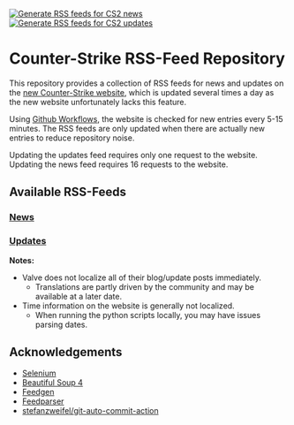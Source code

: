 [![Generate RSS feeds for CS2 news](https://github.com/acefrogge/CS2-RSS-Feed/actions/workflows/generate-news-feed.yaml/badge.svg)](https://github.com/acefrogge/CS2-RSS-Feed/actions/workflows/generate-news-feed.yaml) [![Generate RSS feeds for CS2 updates](https://github.com/acefrogge/CS2-RSS-Feed/actions/workflows/generate-updates-feed.yaml/badge.svg)](https://github.com/acefrogge/CS2-RSS-Feed/actions/workflows/generate-updates-feed.yaml)

# Counter-Strike RSS-Feed Repository
This repository provides a collection of RSS feeds for news and updates on the [new Counter-Strike website](https://counter-strike.net), which is updated several times a day as the new website unfortunately lacks this feature.  

Using [Github Workflows](https://docs.github.com/en/actions/using-workflows), the website is checked for new entries every 5-15 minutes. The RSS feeds are only updated when there are actually new entries to reduce repository noise.  

Updating the updates feed requires only one request to the website.  
Updating the news feed requires 16 requests to the website.  

## Available RSS-Feeds
### [News](https://raw.githubusercontent.com/acefrogge/CS-RSS-Feed/master/feeds/news-feed-en.xml)
### [Updates](https://raw.githubusercontent.com/acefrogge/CS-RSS-Feed/master/feeds/updates-feed-en.xml)

**Notes:**
- Valve does not localize all of their blog/update posts immediately.
  - Translations are partly driven by the community and may be available at a later date.
- Time information on the website is generally not localized.
  - When running the python scripts locally, you may have issues parsing dates.

## Acknowledgements
- [Selenium](https://github.com/SeleniumHQ/selenium)
- [Beautiful Soup 4](https://www.crummy.com/software/BeautifulSoup/)
- [Feedgen](https://feedgen.kiesow.be/)
- [Feedparser](https://github.com/kurtmckee/feedparser)
- [stefanzweifel/git-auto-commit-action](https://github.com/stefanzweifel/git-auto-commit-action)
